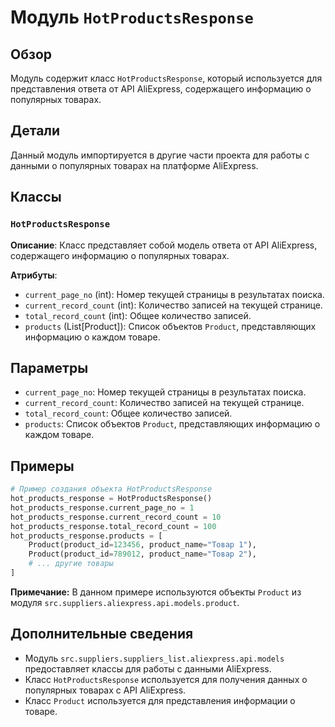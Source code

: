 # Модуль `HotProductsResponse`
## Обзор

Модуль содержит класс `HotProductsResponse`, который используется для представления ответа от API AliExpress, содержащего информацию о популярных товарах.

## Детали

Данный модуль импортируется в другие части проекта для работы с данными о популярных товарах на платформе AliExpress. 

## Классы

### `HotProductsResponse`

**Описание**: Класс представляет собой модель ответа от API AliExpress, содержащего информацию о популярных товарах.

**Атрибуты**:

- `current_page_no` (int): Номер текущей страницы в результатах поиска.
- `current_record_count` (int): Количество записей на текущей странице.
- `total_record_count` (int): Общее количество записей.
- `products` (List[Product]): Список объектов `Product`, представляющих информацию о каждом товаре.

## Параметры

- `current_page_no`: Номер текущей страницы в результатах поиска. 
- `current_record_count`: Количество записей на текущей странице.
- `total_record_count`: Общее количество записей.
- `products`: Список объектов `Product`, представляющих информацию о каждом товаре.

## Примеры

```python
# Пример создания объекта HotProductsResponse
hot_products_response = HotProductsResponse()
hot_products_response.current_page_no = 1
hot_products_response.current_record_count = 10
hot_products_response.total_record_count = 100
hot_products_response.products = [
    Product(product_id=123456, product_name="Товар 1"),
    Product(product_id=789012, product_name="Товар 2"),
    # ... другие товары
]
```

**Примечание:** В данном примере используются объекты `Product` из модуля `src.suppliers.aliexpress.api.models.product`.

## Дополнительные сведения

- Модуль `src.suppliers.suppliers_list.aliexpress.api.models` предоставляет  классы для работы с данными AliExpress.
- Класс `HotProductsResponse` используется для получения данных о популярных товарах с API AliExpress.
- Класс `Product`  используется для представления информации о товаре.